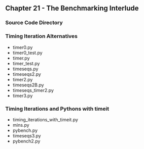 ## Chapter 21 - The Benchmarking Interlude

### Source Code Directory

### Timing Iteration Alternatives
* timer0.py
* timer0\_test.py
* timer.py
* timer\_test.py
* timeseqs.py
* timeseqs2.py
* timer2.py
* timeseqs2B.py
* timeseqs\_timer2.py
* timer3.py

### Timing Iterations and Pythons with timeit
* timing\_iterations\_with\_timeit.py
* mins.py
* pybench.py
* timeseqs3.py 
* pybench2.py
